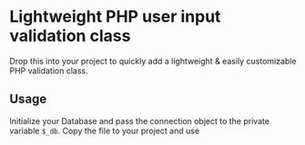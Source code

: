 # Lightweight PHP user input validation class

Drop this into your project to quickly add a lightweight & easily customizable PHP validation class.

## Usage 

Initialize your Database and pass the connection object to the private variable `$_db`. Copy the file to your project and use

